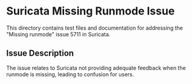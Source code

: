 # Suricata Missing Runmode Issue

This directory contains test files and documentation for addressing the "Missing runmode" issue 5711 in Suricata.

## Issue Description

The issue relates to Suricata not providing adequate feedback when the runmode is missing, leading to confusion for users.



